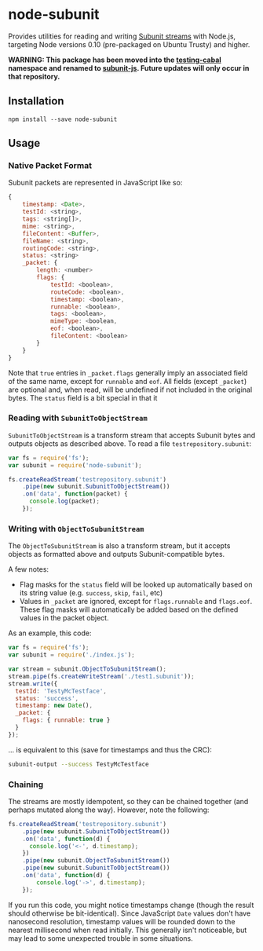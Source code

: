 node-subunit
============

Provides utilities for reading and writing
[Subunit streams](https://github.com/testing-cabal/subunit) with Node.js,
targeting Node versions 0.10 (pre-packaged on Ubuntu Trusty) and higher.

**WARNING: This package has been moved into the
[testing-cabal](https://github.com/testing-cabal) namespace and renamed
to [subunit-js](https://github.com/testing-cabal/subunit-js). Future updates
will only occur in that repository.**

Installation
------------

    npm install --save node-subunit

Usage
-----
### Native Packet Format
Subunit packets are represented in JavaScript like so:
```javascript
{
    timestamp: <Date>,
    testId: <string>,
    tags: <string[]>,
    mime: <string>,
    fileContent: <Buffer>,
    fileName: <string>,
    routingCode: <string>,
    status: <string>
    _packet: {
        length: <number>
        flags: {
            testId: <boolean>,
            routeCode: <boolean>,
            timestamp: <boolean>,
            runnable: <boolean>,
            tags: <boolean>,
            mimeType: <boolean,
            eof: <boolean>,
            fileContent: <boolean>
        }
    }
}
```

Note that `true` entries in `_packet.flags` generally imply an associated field
of the same name, except for `runnable` and `eof`. All fields (except `_packet`)
are optional and, when read, will be undefined if not included in the original
bytes. The `status` field is a bit special in that it

### Reading with `SubunitToObjectStream`
`SubunitToObjectStream` is a transform stream that accepts Subunit bytes and
outputs objects as described above. To read a file `testrepository.subunit`:

```javascript
var fs = require('fs');
var subunit = require('node-subunit');

fs.createReadStream('testrepository.subunit')
    .pipe(new subunit.SubunitToObjectStream())
    .on('data', function(packet) {
      console.log(packet);
    });
```

### Writing with `ObjectToSubunitStream`
The `ObjectToSubunitStream` is also a transform stream, but it accepts objects
as formatted above and outputs Subunit-compatible bytes.

A few notes:
* Flag masks for the `status` field will be looked up automatically based on its
  string value (e.g. `success`, `skip`, `fail`, etc)
* Values in `_packet` are ignored, except for `flags.runnable` and `flags.eof`.
  These flag masks will automatically be added based on the defined values in
  the packet object.

As an example, this code:
```javascript
var fs = require('fs');
var subunit = require('./index.js');

var stream = subunit.ObjectToSubunitStream();
stream.pipe(fs.createWriteStream('./test1.subunit'));
stream.write({
  testId: 'TestyMcTestface',
  status: 'success',
  timestamp: new Date(),
  _packet: {
    flags: { runnable: true }
  }
});
```

... is equivalent to this (save for timestamps and thus the CRC):
```bash
subunit-output --success TestyMcTestface
```

### Chaining
The streams are mostly idempotent, so they can be chained together (and perhaps
mutated along the way). However, note the following:

```javascript
fs.createReadStream('testrepository.subunit')
    .pipe(new subunit.SubunitToObjectStream())
    .on('data', function(d) {
      console.log('<-', d.timestamp);
    })
    .pipe(new subunit.ObjectToSubunitStream())
    .pipe(new subunit.SubunitToObjectStream())
    .on('data', function(d) {
        console.log('->', d.timestamp);
    });
```

If you run this code, you might notice timestamps change (though the result
should otherwise be bit-identical). Since JavaScript `Date` values don't have
nanosecond resolution, timestamp values will be rounded down to the nearest
millisecond when read initially. This generally isn't noticeable, but may lead
to some unexpected trouble in some situations.
